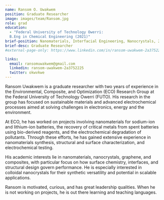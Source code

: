 ```yaml
---
name: Ransom O. Uwakwem
position: Graduate Researcher
image: images/team/Ransom.jpg
role: grad
education: 
  - "Federal University of Technology Owerri: 
  B.Eng in Chemical Engineering (2021)"
brief-position: Nanomaterials, Interfacial Engineering, Nanocrystals, 2-D Materials, Composites, and Computations
brief-desc: Graduate Researcher
#external-page-only: https://www.linkedin.com/in/ransom-uwakwem-2a3752225

links:
  email: ransomuwakwem@gmail.com
  linkedin: ransom-uwakwem-2a3752225
  twitter: okwvkwe
---
```


Ransom Uwakwem is a graduate researcher with two years of experience in the Environmental, Composite, and Optimization (ECO) Research Group at the Federal University of Technology Owerri (FUTO). His research in the group has focused on sustainable materials and advanced electrochemical processes aimed at solving challenges in electronics, energy and the environment.

At ECO, he has worked on projects involving nanomaterials for sodium-ion and lithium-ion batteries, the recovery of critical metals from spent batteries using bio-derived reagents, and the electrochemical degradation of pollutants. Through these efforts, he has gained extensive experience in nanomaterials synthesis, structural and surface characterization, and electrochemical testing.

His academic interests lie in nanomaterials, nanocrystals, graphene, and composites, with particular focus on how surface chemistry, interfaces, and structural design govern performance. He is especially interested in colloidal nanocrystals for their synthetic versatility and potential in scalable applications.

Ransom is motivated, curious, and has great leadership qualities. When he is not working on projects, he is out there learning and teaching languages.